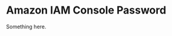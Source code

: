 [title]: # (Amazon IAM Console Password)
[tags]: # (XXX)
[priority]: # (3647)
# Amazon IAM Console Password
Something here.
